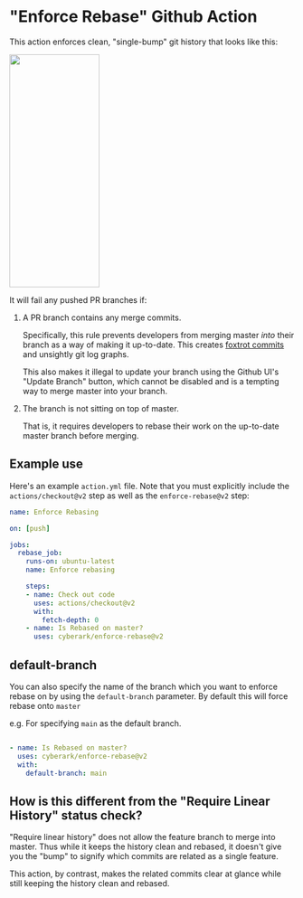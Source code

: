 # "Enforce Rebase" Github Action

This action enforces clean, "single-bump" git history that looks like this:

<img src="./img/clean-history.png" width="159" height="412"/>

It will fail any pushed PR branches if:

1. A PR branch contains any merge commits.  

   Specifically, this rule prevents developers from merging master _into_ 
   their branch as a way of making it up-to-date.  This creates
   [foxtrot commits](https://www.atlassian.com/blog/it-teams/stop-foxtrots-now)
   and unsightly git log graphs.

   This also makes it illegal to update your branch using the Github UI's
   "Update Branch" button, which cannot be disabled and is a tempting 
   way to merge master into your branch.
2. The branch is not sitting on top of master.

   That is, it requires developers to rebase their work on the up-to-date 
   master branch before merging.

## Example use

Here's an example `action.yml` file.  Note that you must explicitly include
the `actions/checkout@v2` step as well as the `enforce-rebase@v2` step:

```yaml
name: Enforce Rebasing

on: [push]

jobs:
  rebase_job:
    runs-on: ubuntu-latest
    name: Enforce rebasing

    steps:
    - name: Check out code
      uses: actions/checkout@v2
      with:
        fetch-depth: 0
    - name: Is Rebased on master?
      uses: cyberark/enforce-rebase@v2
```

## default-branch

You can also specify the name of the branch which you want to enforce rebase on
by using the `default-branch` parameter. By default this will force rebase onto
`master`

e.g. For specifying `main` as the default branch.

```yaml

- name: Is Rebased on master?
  uses: cyberark/enforce-rebase@v2
  with:
    default-branch: main
```


## How is this different from the "Require Linear History" status check?

"Require linear history" does not allow the feature branch to merge into
master.  Thus while it keeps the history clean and rebased, it doesn't give you
the "bump" to signify which commits are related as a single feature.

This action, by contrast, makes the related commits clear at glance while
still keeping the history clean and rebased.
